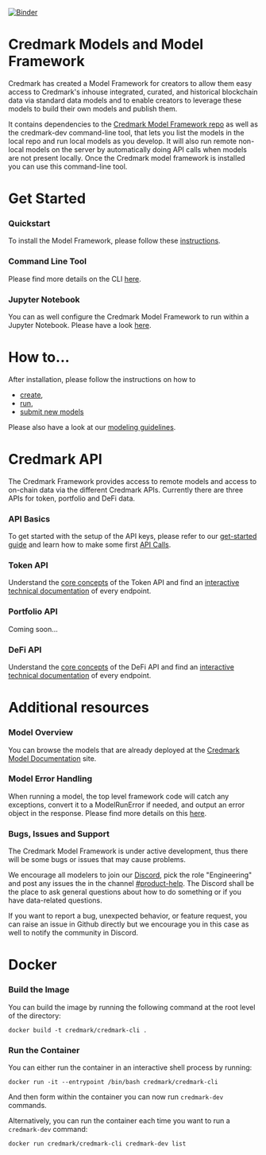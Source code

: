 [![Binder](https://mybinder.org/badge_logo.svg)](https://mybinder.org/v2/gh/credmark/credmark-models-py/HEAD)

# Credmark Models and Model Framework

Credmark has created a Model Framework for creators to allow them easy access to Credmark's inhouse integrated, curated, and historical blockchain data via standard data models and to enable creators to leverage these models to build their own models and publish them.

It contains dependencies to the [Credmark Model Framework repo](https://github.com/credmark/credmark-model-framework-py) as well as the credmark-dev command-line tool, that lets you list the models in the local repo and run local models as you develop. It will also run remote non-local models on the server by automatically doing API calls when models are not present locally. Once the Credmark model framework is installed you can use this command-line tool.

# Get Started
### Quickstart
To install the Model Framework, please follow these [instructions](https://docs.credmark.com/cmf-model-guide/getting-started/installation-and-setup).

### Command Line Tool
Please find more details on the CLI [here](https://developer-docs.credmark.com/en/latest/credmark_dev.html).

### Jupyter Notebook
You can as well configure the Credmark Model Framework to run within a Jupyter Notebook. Please have a look [here](https://docs.credmark.com/cmf-model-guide/getting-started/setup-of-jupyter-notebook).

# How to...
After installation, please follow the instructions on how to 
- [create](https://docs.credmark.com/cmf-model-guide/how-to-build-a-model/create-the-model-skeleton), 
- [run](https://docs.credmark.com/cmf-model-guide/how-to-build-a-model/create-the-output-and-run-the-model), 
- [submit new models](https://docs.credmark.com/cmf-model-guide/how-to-submit-a-model/model-submission-process) 

Please also have a look at our [modeling guidelines](https://developer-docs.credmark.com/en/latest/how_to.html#model-guidelines).

# Credmark API
The Credmark Framework provides access to remote models and access to on-chain data via the different Credmark APIs. Currently there are three APIs for token, portfolio and DeFi data.

### API Basics
To get started with the setup of the API keys, please refer to our [get-started guide](https://docs.credmark.com/api-how-to-guide/account-setup/initial-sign-up) and learn how to make some first [API Calls](https://docs.credmark.com/api-how-to-guide/make-an-api-call/request).

### Token API
Understand the [core concepts](https://docs.credmark.com/token-api-concepts/basics/introduction) of the Token API and find an [interactive technical documentation](https://gateway.credmark.com/api/#/Token%20API) of every endpoint.

### Portfolio API
Coming soon...

### DeFi API
Understand the [core concepts](https://docs.credmark.com/defi-api-concepts/basics/introduction) of the DeFi API and find an [interactive technical documentation](https://gateway.credmark.com/api/#/DeFi%20API) of every endpoint.

# Additional resources 

### Model Overview
You can browse the models that are already deployed at the [Credmark Model Documentation](https://gateway.credmark.com/model-docs) site.

### Model Error Handling
When running a model, the top level framework code will catch any exceptions, convert it to a ModelRunError if needed, and output an error object in the response. Please find more details on this [here](https://developer-docs.credmark.com/en/latest/errors.html#).

### Bugs, Issues and Support
The Credmark Model Framework is under active development, thus there will be some bugs or issues that may cause problems. 

We encourage all modelers to join our [Discord](https://discord.com/invite/3dSfMqP3d4), pick the role "Engineering" and post any issues the in the channel [#product-help](https://discord.com/channels/827615638540910622/965655586513485835). The Discord shall be the place to ask general questions about how to do something or if you have data-related questions.

If you want to report a bug, unexpected behavior, or feature request, you can raise an issue in Github directly but we encourage you in this case as well to notify the community in Discord.

# Docker

### Build the Image

You can build the image by running the following command at the root level of the directory:

```{bash}
docker build -t credmark/credmark-cli .
```

### Run the Container

You can either run the container in an interactive shell process by running:

```{bash}
docker run -it --entrypoint /bin/bash credmark/credmark-cli
```

And then form within the container you can now run `credmark-dev` commands.

Alternatively, you can run the container each time you want to run a `credmark-dev` command:

```{bash}
docker run credmark/credmark-cli credmark-dev list
```
